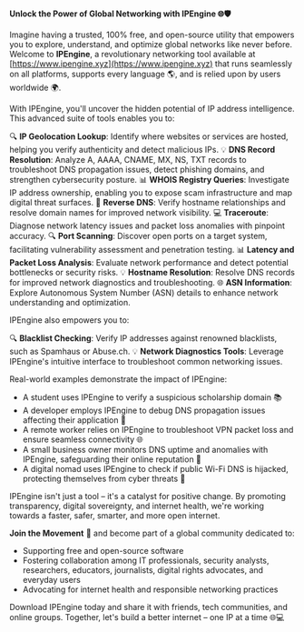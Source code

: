 **Unlock the Power of Global Networking with IPEngine 🌐🛡️**

Imagine having a trusted, 100% free, and open-source utility that empowers you to explore, understand, and optimize global networks like never before. Welcome to **IPEngine**, a revolutionary networking tool available at [https://www.ipengine.xyz](https://www.ipengine.xyz) that runs seamlessly on all platforms, supports every language 🌎, and is relied upon by users worldwide 🌍.

With IPEngine, you'll uncover the hidden potential of IP address intelligence. This advanced suite of tools enables you to:

🔍 **IP Geolocation Lookup**: Identify where websites or services are hosted, helping you verify authenticity and detect malicious IPs.
💡 **DNS Record Resolution**: Analyze A, AAAA, CNAME, MX, NS, TXT records to troubleshoot DNS propagation issues, detect phishing domains, and strengthen cybersecurity posture.
📊 **WHOIS Registry Queries**: Investigate IP address ownership, enabling you to expose scam infrastructure and map digital threat surfaces.
🚀 **Reverse DNS**: Verify hostname relationships and resolve domain names for improved network visibility.
💻 **Traceroute**: Diagnose network latency issues and packet loss anomalies with pinpoint accuracy.
🔍 **Port Scanning**: Discover open ports on a target system, facilitating vulnerability assessment and penetration testing.
📊 **Latency and Packet Loss Analysis**: Evaluate network performance and detect potential bottlenecks or security risks.
💡 **Hostname Resolution**: Resolve DNS records for improved network diagnostics and troubleshooting.
🌐 **ASN Information**: Explore Autonomous System Number (ASN) details to enhance network understanding and optimization.

IPEngine also empowers you to:

🔍 **Blacklist Checking**: Verify IP addresses against renowned blacklists, such as Spamhaus or Abuse.ch.
💡 **Network Diagnostics Tools**: Leverage IPEngine's intuitive interface to troubleshoot common networking issues.

Real-world examples demonstrate the impact of IPEngine:

* A student uses IPEngine to verify a suspicious scholarship domain 📚
* A developer employs IPEngine to debug DNS propagation issues affecting their application 🤖
* A remote worker relies on IPEngine to troubleshoot VPN packet loss and ensure seamless connectivity 🌐
* A small business owner monitors DNS uptime and anomalies with IPEngine, safeguarding their online reputation 💼
* A digital nomad uses IPEngine to check if public Wi-Fi DNS is hijacked, protecting themselves from cyber threats 📡

IPEngine isn't just a tool – it's a catalyst for positive change. By promoting transparency, digital sovereignty, and internet health, we're working towards a faster, safer, smarter, and more open internet.

**Join the Movement** 🚀 and become part of a global community dedicated to:

* Supporting free and open-source software
* Fostering collaboration among IT professionals, security analysts, researchers, educators, journalists, digital rights advocates, and everyday users
* Advocating for internet health and responsible networking practices

Download IPEngine today and share it with friends, tech communities, and online groups. Together, let's build a better internet – one IP at a time 🌐💻